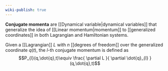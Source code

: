 ```yaml
---
wiki-publish: true
---
```

**Conjugate momenta** are [[Dynamical variable|dynamical variables]] that generalize the idea of [[Linear momentum|momentum]] to [[generalized coordinates]] in both Lagrangian and Hamiltonian systems.

Given a [[Lagrangian]] $L$ with $n$ [[degrees of freedom]] over the generalized coordinate $q(t)$, the $l$-th conjugate momentum is defined as
$$P_{l}(q,\dot{q},t)\equiv \frac{ \partial L }{ \partial \dot{q}_{l} } (q,\dot{q},t)$$
